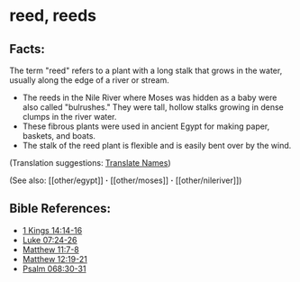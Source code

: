 # reed, reeds #

## Facts: ##

The term "reed" refers to a plant with a long stalk that grows in the water, usually along the edge of a river or stream.

* The reeds in the Nile River where Moses was hidden as a baby were also called "bulrushes." They were tall, hollow stalks growing in dense clumps in the river water.
* These fibrous plants were used in ancient Egypt for making paper, baskets, and boats.
* The stalk of the reed plant is flexible and is easily bent over by the wind.

(Translation suggestions: [Translate Names](en/ta-vol1/translate/man/translate-names))

(See also: [[other/egypt]] **·** [[other/moses]] **·** [[other/nileriver]])

## Bible References: ##

* [1 Kings 14:14-16](en/tn/1ki/help/14/14)
* [Luke 07:24-26](en/tn/luk/help/07/24)
* [Matthew 11:7-8](en/tn/mat/help/11/07)
* [Matthew 12:19-21](en/tn/mat/help/12/19)
* [Psalm 068:30-31](en/tn/psa/help/68/30)